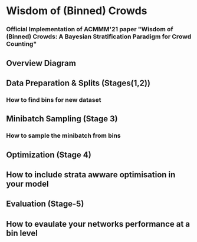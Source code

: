 # Wisdom of (Binned) Crowds
<!-- Add the arvix and conference paper link here -->

### Official Implementation of ACMMM'21 paper "Wisdom of (Binned) Crowds: A Bayesian Stratification Paradigm for Crowd Counting"

## Overview Diagram

<!-- add the teaser  -->

## Data Preparation & Splits (Stages(1,2))
### How to find bins for new dataset

<!-- Refer it to the binning section of the repo -->

## Minibatch Sampling (Stage 3)
### How to sample the minibatch from bins

<!-- Refer it to a folder that shows a demo of the  sampling methods (in a colab notebook or a gf that shows demo of the sampling)
-->

## Optimization (Stage 4)
## How to include strata awware optimisation in your model
<!-- Add details of how to add the loss fucntion ( the loss function defined file should be placed in this folder) -->

## Evaluation (Stage-5)
## How to evaulate your networks performance at a bin level 

<!-- Add a notebook that akes the model and architecture loads it return the mean and std and if a dataset name and its bins are provided generates the bin level plots (like our website) -->

